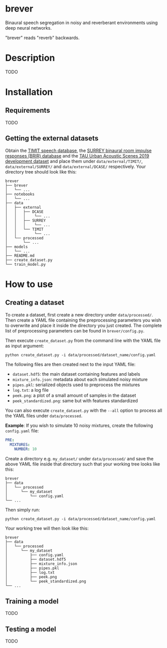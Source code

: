 # brever
Binaural speech segregation in noisy and reverberant environments using deep neural networks.

"brever" reads "reverb" backwards.

# Description

TODO

# Installation

## Requirements

TODO

## Getting the external datasets

Obtain the [TIMIT speech database](https://catalog.ldc.upenn.edu/LDC93S1), the [SURREY binaural room impulse responses (BRIR) database](https://ieeexplore.ieee.org/document/5473135) and the [TAU Urban Acoustic Scenes 2019 development dataset](https://zenodo.org/record/2589280) and place them under `data/external/TIMIT/`, `data/external/SURREY/` and `data/external/DCASE/` respectively. Your directory tree should look like this:

```
brever
├── brever
│   └── ...
├── notebooks
│   └── ...
├── data
│   ├── external
│   │   ├── DCASE
│   │   │    └── ...
│   │   ├── SURREY
│   │   │    └── ...
│   │   └── TIMIT
│   │        └── ...
│   └── processed
│       └── ...
├── models
│   └── ...
├── README.md
├── create_dataset.py
└── train_model.py
```

# How to use

## Creating a dataset

To create a dataset, first create a new directory under `data/processed/`. Then create a YAML file containing the preprocessing parameters you wish to overwrite and place it inside the directory you just created. The complete list of preprocessing parameters can be found in `brever/config.py`.

Then execute `create_dataset.py` from the command line with the YAML file as input argument:

```
python create_dataset.py -i data/processed/dataset_name/config.yaml
```

The following files are then created next to the input YAML file:

- `dataset.hdf5`: the main dataset containing features and labels
- `mixture_info.json`: metadata about each simulated noisy mixture
- `pipes.pkl`: serialized objects used to preprocess the mixtures
- `log.txt`: a log file
- `peek.png`: a plot of a small amount of samples in the dataset
- `peek_standardized.png`: same but with features standardized

You can also execute `create_dataset.py` with the `--all` option to process all the YAML files under `data/processed`.

**Example**: If you wish to simulate 10 noisy mixtures, create the following `config.yaml` file:

```yaml
PRE:
  MIXTURES:
    NUMBER: 10
```

Create a directory e.g. `my_dataset/` under `data/processed/` and save the above YAML file inside that directory such that your working tree looks like this:

```
brever
├── data
│   └── processed
│      └── my_dataset
│          └── config.yaml
└── ...
```

Then simply run:

```
python create_dataset.py -i data/processed/dataset_name/config.yaml
```

Your working tree will then look like this:

```
brever
├── data
│   └── processed
│      └── my_dataset
│          ├── config.yaml
│          ├── dataset.hdf5
│          ├── mixture_info.json
│          ├── pipes.pkl
│          ├── log.txt
│          ├── peek.png
│          └── peek_standardized.png
└── ...
```

## Training a model

TODO

## Testing a model

TODO